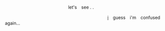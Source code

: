  <p align="center"> let's ⠀see . . 

　　　　　　　　　　　　　　　　　　　　　　　　[i](http://rentry.co/mihou) ⠀guess ⠀i'm ⠀confused ⠀again...
